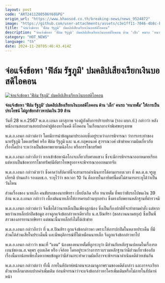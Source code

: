 ```yaml
---
layout: post
code: "ART2411280506Y68GPG"
origin_url: "https://www.khaosod.co.th/breaking-news/news_9524872"
image: "https://github.com/user-attachments/assets/c3e1ff11-7046-4b8c-be1a-7f51131ecd29"
title: "จ่อแจ้งข้อหา 'ฟิล์ม รัฐภูมิ' ปมคลิปเสียงเรียกเงินบอสดิไอคอน"
description: "จ่อแจ้งข้อหา 'ฟิล์ม รัฐภูมิ' ปมคลิปเสียงเรียกเงินบอสดิไอคอน ด้าน 'เล็ก' คนรถ 'ทนายตั้ม' ให้การเป็นประโยชน์ ไม่ถูกข้อกล่าวหาปมเงิน 39 ล้าน"
category: "HOT_NEWS"
language: "th"
date: 2024-11-28T05:46:43.414Z
---
```


# จ่อแจ้งข้อหา 'ฟิล์ม รัฐภูมิ' ปมคลิปเสียงเรียกเงินบอสดิไอคอน

[![จ่อแจ้งข้อหา 'ฟิล์ม รัฐภูมิ' ปมคลิปเสียงเรียกเงินบอสดิไอคอน](https://www.khaosod.co.th/wpapp/uploads/2024/11/Film-Ratthapoom-1.jpg "จ่อแจ้งข้อหา 'ฟิล์ม รัฐภูมิ' ปมคลิปเสียงเรียกเงินบอสดิไอคอน")](https://www.khaosod.co.th/wpapp/uploads/2024/11/Film-Ratthapoom-1.jpg)

**จ่อแจ้งข้อหา ‘ฟิล์ม รัฐภูมิ’ ปมคลิปเสียงเรียกเงินบอสดิไอคอน ด้าน ‘เล็ก’ คนรถ ‘ทนายตั้ม’ ให้การเป็นประโยชน์ ไม่ถูกข้อกล่าวหาปมเงิน 39 ล้าน**

วันที่ 28 พ.ย.2567 พ.ต.อ.เอนก เตาสุภาพ รองผู้บังคับการปราบปราม (รอง ผบก.ป.) กล่าวว่า หลังพนักงานสอบสวนสอบปากคำผู้ต้องหาในคดี ดิไอคอน ในเรือนกลางจำพิเศษกรุงเทพ

พ.ต.อ.เอนก กล่าวต่อว่า โดยมีการนำข้อมูลมาประกอบซึ่งอยู่ระหว่างการพิจารณา ว่าการกระทำของ นายรัฐภูมิ โตคงทรัพย์ หรือ ฟิล์ม รัฐภูมิ และ น.ศ.กฤษอนงค์ สุวรรณวงศ์ เข้าข่ายความผิดเกี่ยวกับเรื่องใดบ้าง ระหว่างเป็นข้อหาพยายามฉ้อโกง หรือกรรโชกทรัพย์

พ.ต.อ.เอนก กล่าวอีกว่า หากเข้าข้อหาฉ้อโกงจะเกี่ยวกับศาลแขวง ซึ่งจะมีการพิจารณาออกหมายเรียก แต่หากเป็นข้อหากรรโชกทรัพย์มีอัตราโทษสูงอาจจะพิจารณาออกหมายจับ

พ.ต.อ.เอนก กล่าวด้วยว่า ซึ่งคาดว่าสัปดาห์นี้จะสามารถดำเนินการได้ตามกรอบเวลา ที่ พล.ต.ต.จรูญเกียรติ ปานแก้ว รองผบช.ก. ระบุไว้ว่า ขอเวลา 10 วัน คือภายในอาทิตย์นี้แต่ไม่สามารถระบุได้ว่าเป็นวันไหน

ส่วนเรื่องของ นายเล็ก คนขับรถของนายษิทรา เบี้ยบังเกิด หรือ ทนายตั้ม ที่พบว่าขับรถไปขนเงิน 39 ล้าน พ.ต.อ.เอนก กล่าวว่า เบื้องต้นนายเล็กให้การครบถ้วนทุกอย่าง ซึ่งตรงกับพยานหลักฐานที่ตำรวจมี

พ.ต.อ.เอนก กล่าวต่อว่า จึงเชื่อได้ว่านายเล็กเป็นเพียงลูกน้อง ซึ่งเป็นเรื่องปกติที่จะทำตามคำสั่ง แต่หากพบว่านายเล็กปกปิดข้อมูล อาจถูกแจ้งข้อกล่าวหาเดียวกับ น.ส.ปิณฑิรา (ขอสงวนนามสกุล) ซึ่งเป็นพี่สาวของภรรยานายษิทรา แต่ขณะนี้นายเล็กยังไม่ได้เข้าข่าย

พ.ต.อ.เอนก กล่าวอีกว่า ที่ น.ส.ปิณฑิรา ถูกแจ้งข้อกล่าวหา เพราะให้การปกปิดในหลายประเด็น ที่มีส่วนได้ส่วนเสียในประเด็นนี้ และมีพฤติการณ์ที่ไม่เหมือนนายเล็ก จึงถูกแจ้งข้อกล่าวหาไป

พ.ต.อ.เอนก กล่าวว่า ขณะที่ “แตม” น้องของทนายตั้มที่ถูกระบุว่า มีส่วนกับหลักฐานปลอมในเรื่องรถเบนซ์ของน.ส.จตุพร อุบลเลิศ หรือ เจ๊อ้อย โดยอยู่ระหว่างการรวบรวมหลักฐานว่ามีส่วนเกี่ยวข้องกับเรื่องนี้มากน้อยเพียงใดหากพบข้อมูลว่ามีส่วนกระทำความผิดก็อาจจะพิจารณาดำเนินคดีด้วยเช่นกัน

พ.ต.อ.เอนก กล่าวต่อว่า ทั้งนี้ ภายในสัปดาห์หน้าตนจะลงมาดูภาพรวมของคดีดังกล่าว และอาจจะเรียกตัวนายเล็กมาสอบปากคำเพิ่มเติม ก่อนพิจารณาว่าจะแจ้งข้อกล่าวหาใครเพิ่มเติมหรือไม่ภายในสัปดาห์หน้า